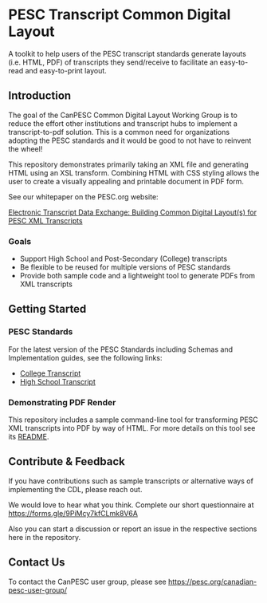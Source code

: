 # PESC Transcript Common Digital Layout

A toolkit to help users of the PESC transcript standards generate layouts (i.e. HTML, PDF) of transcripts they send/receive to facilitate an easy-to-read and easy-to-print layout.

## Introduction

The goal of the CanPESC Common Digital Layout Working Group is to reduce the effort other institutions and transcript hubs to implement a transcript-to-pdf solution.  This is a common need for organizations adopting the PESC standards and it would be good to not have to reinvent the wheel!

This repository demonstrates primarily taking an XML file and generating HTML using an XSL transform.  Combining HTML with CSS styling allows the user to create a visually appealing and printable document in PDF form.

See our whitepaper on the PESC.org website:

[Electronic Transcript Data Exchange: Building Common Digital
Layout(s) for PESC XML Transcripts](https://nebula.wsimg.com/756901b746edc14b984e33cd7f067efd?AccessKeyId=4CF7FAE11697F99C9E6B&disposition=0&alloworigin=1)

### Goals

- Support High School and Post-Secondary (College) transcripts
- Be flexible to be reused for multiple versions of PESC standards
- Provide both sample code and a lightweight tool to generate PDFs from XML transcripts

## Getting Started

### PESC Standards

For the latest version of the PESC Standards including Schemas and Implementation guides, see the following links:

- [College Transcript](https://pesc.org/college-transcript/)
- [High School Transcript](https://pesc.org/high-school-transcript/)

### Demonstrating PDF Render

This repository includes a sample command-line tool for transforming PESC XML transcripts into PDF by way of HTML.  For more details on this tool see its [README](./src/pesctranscriptconverter/Readme.md).

## Contribute & Feedback

If you have contributions such as sample transcripts or alternative ways of implementing the CDL, please reach out.

We would love to hear what you think. Complete our short questionnaire at <https://forms.gle/9PiMcy7kfCLmk8V6A>

Also you can start a discussion or report an issue in the respective sections here in the repository.

## Contact Us

To contact the CanPESC user group, please see <https://pesc.org/canadian-pesc-user-group/>
